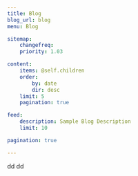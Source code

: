 ```yaml
---
title: Blog
blog_url: blog
menu: Blog

sitemap:
    changefreq: 
    priority: 1.03

content:
    items: @self.children
    order:
        by: date
        dir: desc
    limit: 5
    pagination: true

feed:
    description: Sample Blog Description
    limit: 10

pagination: true

---
```

dd
dd